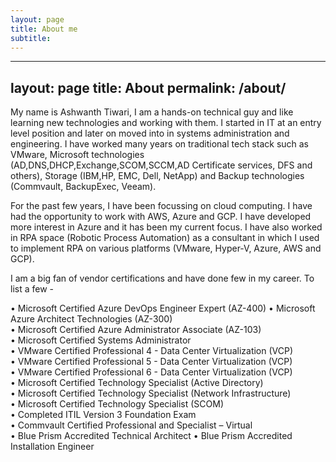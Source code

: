 ```yaml
---
layout: page
title: About me
subtitle:
---
```


---
layout: page
title: About
permalink: /about/
---

My name is Ashwanth Tiwari, I am a hands-on technical guy and like learning new technologies and working with them.
I started in IT at an entry level position and later on moved into in systems administration and engineering.
I have worked many years on traditional tech stack such as VMware, Microsoft technologies (AD,DNS,DHCP,Exchange,SCOM,SCCM,AD Certificate services, DFS and others), Storage (IBM,HP, EMC, Dell, NetApp) and Backup technologies (Commvault, BackupExec, Veeam).

For the past few years, I have been focussing on cloud computing. I have had the opportunity to work with AWS, Azure and GCP. I have developed more interest in Azure and it has been my current focus. I have also worked in RPA space (Robotic Process Automation) as a consultant in which I used to implement RPA on various platforms (VMware, Hyper-V, Azure, AWS and GCP).

I am a big fan of vendor certifications and have done few in my career. To list a few -

• Microsoft Certified Azure DevOps Engineer Expert (AZ-400)
• Microsoft Azure Architect Technologies (AZ-300) \
• Microsoft Certified Azure Administrator Associate (AZ-103) \
• Microsoft Certified Systems Administrator \
• VMware Certified Professional 4 - Data Center Virtualization (VCP) \
• VMware Certified Professional 5 - Data Center Virtualization (VCP) \
• VMware Certified Professional 6 - Data Center Virtualization (VCP) \
• Microsoft Certified Technology Specialist (Active Directory) \
• Microsoft Certified Technology Specialist (Network Infrastructure) \
• Microsoft Certified Technology Specialist (SCOM) \
• Completed ITIL Version 3 Foundation Exam \
• Commvault Certified Professional and Specialist – Virtual \
• Blue Prism Accredited Technical Architect
• Blue Prism Accredited Installation Engineer






